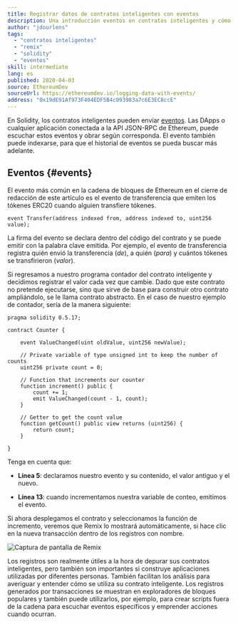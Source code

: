 ```yaml
---
title: Registrar datos de contratos inteligentes con eventos
description: Una introducción eventos en contratos inteligentes y cómo pueden utilizarse para registrar datos.
author: "jdourlens"
tags:
  - "contratos inteligentes"
  - "remix"
  - "solidity"
  - "eventos"
skill: intermediate
lang: es
published: 2020-04-03
source: EthereumDev
sourceUrl: https://ethereumdev.io/logging-data-with-events/
address: "0x19dE91Af973F404EDF5B4c093983a7c6E3EC8ccE"
---
```


En Solidity, los contratos inteligentes pueden envíar [eventos](/developers/docs/smart-contracts/anatomy/#events-and-logs). Las DApps o cualquier aplicación conectada a la API JSON-RPC de Ethereum, puede escuchar estos eventos y obrar según corresponda. El evento también puede indexarse, para que el historial de eventos se pueda buscar más adelante.

## Eventos {#events}

El evento más común en la cadena de bloques de Ethereum en el cierre de redacción de este artículo es el evento de transferencia que emiten los tókenes ERC20 cuando alguien transfiere tókenes.

```solidity
event Transfer(address indexed from, address indexed to, uint256 value);
```

La firma del evento se declara dentro del código del contrato y se puede emitir con la palabra clave emitida. Por ejemplo, el evento de transferencia registra quién envió la transferencia (_de_), a quién (_para_) y cuántos tókenes se transfirieron (_valor_).

Si regresamos a nuestro programa contador del contrato inteligente y decidimos registrar el valor cada vez que cambie. Dado que este contrato no pretende ejecutarse, sino que sirve de base para construir otro contrato ampliándolo, se le llama contrato abstracto. En el caso de nuestro ejemplo de contador, sería de la manera siguiente:

```solidity
pragma solidity 0.5.17;

contract Counter {

    event ValueChanged(uint oldValue, uint256 newValue);

    // Private variable of type unsigned int to keep the number of counts
    uint256 private count = 0;

    // Function that increments our counter
    function increment() public {
        count += 1;
        emit ValueChanged(count - 1, count);
    }

    // Getter to get the count value
    function getCount() public view returns (uint256) {
        return count;
    }

}
```

Tenga en cuenta que:

- **Línea 5**: declaramos nuestro evento y su contenido, el valor antiguo y el nuevo.

- **Línea 13**: cuando incrementamos nuestra variable de conteo, emitimos el evento.

Si ahora desplegamos el contrato y seleccionamos la función de incremento, veremos que Remix lo mostrará automáticamente, si hace clic en la nueva transacción dentro de los registros con nombre.

![Captura de pantalla de Remix](./remix-screenshot.png)

Los registros son realmente útiles a la hora de depurar sus contratos inteligentes, pero también son importantes si construye aplicaciones utilizadas por diferentes personas. También facilitan los análisis para averiguar y entender cómo se utiliza su contrato inteligente. Los registros generados por transacciones se muestran en exploradores de bloques populares y también puede utilizarlos, por ejemplo, para crear scripts fuera de la cadena para escuchar eventos específicos y emprender acciones cuando ocurran.
